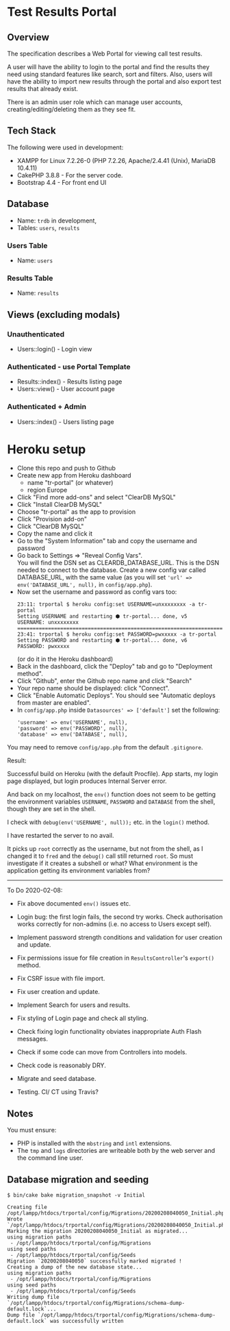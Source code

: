 # Test Results Portal

## Overview

The specification describes a Web Portal for viewing call test results.

A user will have the ability to login to the portal and find the results they need using standard features like search, sort and filters. Also, users will have the ability to import new results through the portal and also export test results that already exist.

There is an admin user role which can manage user accounts, creating/editing/deleting them as they see fit.

## Tech Stack

The following were used in development:

- XAMPP for Linux 7.2.26-0 (PHP 7.2.26, Apache/2.4.41 (Unix), MariaDB 10.4.11)
- CakePHP 3.8.8 - For the server code.
- Bootstrap 4.4 - For front end UI

## Database

- Name:     `trdb` in development, 
- Tables:   `users`, `results`

### Users Table

- Name:     `users`

### Results Table

- Name:     `results`

## Views (excluding modals)

### Unauthenticated

- Users::login() - Login view

### Authenticated - use Portal Template

- Results::index() - Results listing​ page
- Users::view() - User account page

### Authenticated + Admin

- Users::index() - Users listing page

# Heroku setup

- Clone this repo and push to Github
- Create new app from Heroku dashboard
    - name "tr-portal" (or whatever)
    - region Europe
- Click "Find more add-ons" and select "ClearDB MySQL"
- Click "Install ClearDB MySQL"
- Choose "tr-portal" as the app to provision
- Click "Provision add-on"
- Click "ClearDB MySQL"
- Copy the name and click it
- Go to the "System Information" tab and copy the username and password
- Go back to Settings => "Reveal Config Vars".   
    You will find the DSN set as CLEARDB_DATABASE_URL.
    This is the DSN needed to connect to the database.
    Create a new config var called DATABASE_URL, with the same value
        (as you will set `'url' => env('DATABASE_URL', null),` in `config/app.php`).
- Now set the username and password as config vars too:
    ```
    23:11: trportal $ heroku config:set USERNAME=unxxxxxxxx -a tr-portal
    Setting USERNAME and restarting ⬢ tr-portal... done, v5
    USERNAME: unxxxxxxxx
    ======================================================================================================================
    23:41: trportal $ heroku config:set PASSWORD=pwxxxxx -a tr-portal
    Setting PASSWORD and restarting ⬢ tr-portal... done, v6
    PASSWORD: pwxxxxx
    ```
    (or do it in the Heroku dashboard)
- Back in the dashboard, click the "Deploy" tab and go to "Deployment method".
- Click "Github", enter the Github repo name and click "Search"
- Your repo name should be displayed: click "Connect".
- Click "Enable Automatic Deploys".   You should see "Automatic deploys from  master are enabled".
- In `config/app.php` inside `Datasources' => ['default']` set the following:
    ```
    'username' => env('USERNAME', null),
    'password' => env('PASSWORD', null),
    'database' => env('DATABASE', null),
    ```
You may need to remove `config/app.php` from the default `.gitignore`.

Result:

Successful build on Heroku (with the default Procfile).   App starts, my login page displayed, but login produces Internal Server error.

And back on my localhost, the `env()` function does not seem to be getting the environment variables `USERNAME`, `PASSWORD` and `DATABASE` from the shell, though they are set in the shell.   

I check with `debug(env('USERNAME', null));` etc. in the `login()` method.

I have restarted the server to no avail.   

It picks up `root` correctly as the username, but not from the shell, as I changed it to `fred` and the `debug()` call still returned `root`.   So must investigate if it creates a subshell or what?   What environment is the application getting its environment variables from?

___________ 
To Do 2020-02-08:

- Fix above documented `env()` issues etc.

- Login bug: the first login fails, the second try works.  Check authorisation works correctly for non-admins (i.e. no access to Users except self).

- Implement password strength conditions and validation for user creation and update.

- Fix permissions issue for file creation in `ResultsController`'s `export()` method.

- Fix CSRF issue with file import.

- Fix user creation and update.

- Implement Search for users and results.

- Fix styling of Login page and check all styling.

- Check fixing login functionality obviates inappropriate Auth Flash messages.

- Check if some code can move from Controllers into models.

- Check code is reasonably DRY.

- Migrate and seed database.

- Testing.   CI/ CT using Travis?


## Notes

You must ensure:
- PHP is installed with the `mbstring` and `intl` extensions.
- The `tmp` and `logs` directories are writeable both by the web server and the
command line user.

## Database migration and seeding

```
$ bin/cake bake migration_snapshot -v Initial

Creating file /opt/lampp/htdocs/trportal/config/Migrations/20200208040050_Initial.php
Wrote `/opt/lampp/htdocs/trportal/config/Migrations/20200208040050_Initial.php`
Marking the migration 20200208040050_Initial as migrated...
using migration paths 
 - /opt/lampp/htdocs/trportal/config/Migrations
using seed paths 
 - /opt/lampp/htdocs/trportal/config/Seeds
Migration `20200208040050` successfully marked migrated !
Creating a dump of the new database state...
using migration paths 
 - /opt/lampp/htdocs/trportal/config/Migrations
using seed paths 
 - /opt/lampp/htdocs/trportal/config/Seeds
Writing dump file `/opt/lampp/htdocs/trportal/config/Migrations/schema-dump-default.lock`...
Dump file `/opt/lampp/htdocs/trportal/config/Migrations/schema-dump-default.lock` was successfully written
```


 

